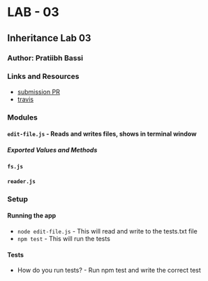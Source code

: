 # LAB - 03

## Inheritance Lab 03

### Author: Pratiibh Bassi

### Links and Resources
* [submission PR](https://github.com/pratiibh-401-advanced-javascript/lab-02/tree/Lab-02)
* [travis](https://www.travis-ci.com/pratiibh-401-advanced-javascript/lab-03)

### Modules
#### `edit-file.js` - Reads and writes files, shows in terminal window
##### Exported Values and Methods
#### `fs.js`
#### `reader.js`

### Setup

#### Running the app
* `node edit-file.js` - This will read and write to the tests.txt file
* `npm test` - This will run the tests
  
#### Tests
* How do you run tests? - Run npm test and write the correct test



